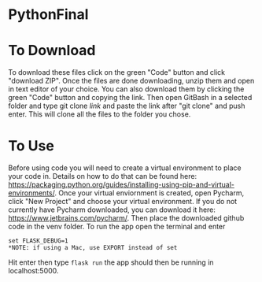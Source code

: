 # PythonFinal

# To Download
To download these files click on the green "Code" button and click "download ZIP". Once the files are done downloading, unzip them and open in text editor of your choice. You can also download them by clicking the green "Code" button and copying the link. Then open GitBash in a selected folder and type git clone *link* and paste the link after "git clone" and push enter. This will clone all the files to the folder you chose. 

# To Use
Before using code you will need to create a virtual environment to place your code in. Details on how to do that can be found here: https://packaging.python.org/guides/installing-using-pip-and-virtual-environments/. Once your virtual enviornment is created, open Pycharm, click "New Project" and choose your virtual environment. If you do not currently have Pycharm downloaded, you can download it here: https://www.jetbrains.com/pycharm/. Then place the downloaded github code in the venv folder. To run the app open the terminal and enter 
``` set FLASK_APP=project
set FLASK_DEBUG=1
*NOTE: if using a Mac, use EXPORT instead of set 
```
Hit enter then type ```flask run``` the app should then be running in localhost:5000.
